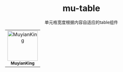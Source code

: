 <h1 align="center">mu-table</h1>

<p align="center">
单元格宽度根据内容自适应的table组件
</p>

<!-- readme: collaborators,contributors -start -->
<table>
	<tbody>
		<tr>
            <td align="center">
                <a href="https://github.com/MuyianKing">
                    <img src="https://avatars.githubusercontent.com/u/44827414?v=4" width="100;" alt="MuyianKing"/>
                    <br />
                    <sub><b>MuyianKing</b></sub>
                </a>
            </td>
		</tr>
	<tbody>
</table>
<!-- readme: collaborators,contributors -end -->
